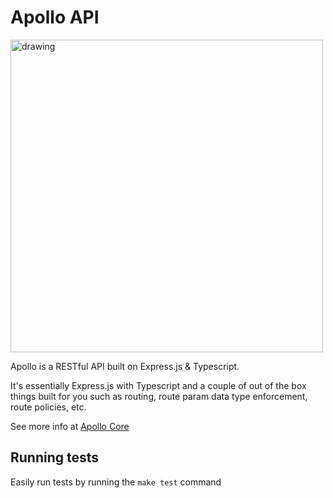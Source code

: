 # Apollo API

<img src="https://imgur.com/zo20SVD.png" alt="drawing" width="500px"/>

Apollo is a RESTful API built on Express.js & Typescript.

It's essentially Express.js with Typescript and a couple of out of the box things built for you such as routing, route param data type enforcement, route policies, etc.

See more info at [Apollo Core](https://gitlab.com/apollo-api/core)

## Running tests
Easily run tests by running the `make test` command


